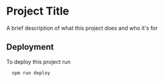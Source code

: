 
# Project Title

A brief description of what this project does and who it's for


## Deployment

To deploy this project run

```bash
  npm run deploy
```

  
